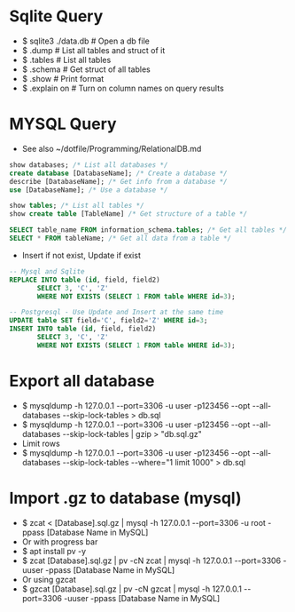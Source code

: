 Sqlite Query
=====
* $ sqlite3 ./data.db # Open a db file
* $ .dump             # List all tables and struct of it
* $ .tables           # List all tables
* $ .schema           # Get struct of all tables
* $ .show                    # Print format
* $ .explain on              # Turn on column names on query results

MYSQL Query
=====
* See also ~/dotfile/Programming/RelationalDB.md
```sql
show databases; /* List all databases */
create database [DatabaseName]; /* Create a database */
describe [DatabaseName]; /* Get info from a database */
use [DatabaseName]; /* Use a database */

show tables; /* List all tables */
show create table [TableName] /* Get structure of a table */

SELECT table_name FROM information_schema.tables; /* Get all tables */
SELECT * FROM tableName; /* Get all data from a table */
```
* Insert if not exist, Update if exist
```sql
-- Mysql and Sqlite
REPLACE INTO table (id, field, field2)
       SELECT 3, 'C', 'Z'
       WHERE NOT EXISTS (SELECT 1 FROM table WHERE id=3);

-- Postgresql - Use Update and Insert at the same time
UPDATE table SET field='C', field2='Z' WHERE id=3;
INSERT INTO table (id, field, field2)
       SELECT 3, 'C', 'Z'
       WHERE NOT EXISTS (SELECT 1 FROM table WHERE id=3);
```

Export all database
=====
* $ mysqldump -h 127.0.0.1 --port=3306 -u user -p123456 --opt --all-databases --skip-lock-tables > db.sql
* $ mysqldump -h 127.0.0.1 --port=3306 -u user -p123456 --opt --all-databases --skip-lock-tables | gzip > "db.sql.gz"
* Limit rows
* $ mysqldump -h 127.0.0.1 --port=3306 -u user -p123456 --opt --all-databases --skip-lock-tables --where="1 limit 1000" > db.sql

Import .gz to database (mysql)
=====
* $ zcat < [Database].sql.gz | mysql -h 127.0.0.1 --port=3306 -u root -ppass [Database Name in MySQL]
* Or with progress bar
* $ apt install pv -y
* $ zcat [Database].sql.gz | pv -cN zcat | mysql -h 127.0.0.1 --port=3306 -uuser -ppass [Database Name in MySQL]
* Or using gzcat
* $ gzcat [Database].sql.gz | pv -cN gzcat | mysql -h 127.0.0.1 --port=3306 -uuser -ppass [Database Name in MySQL]

